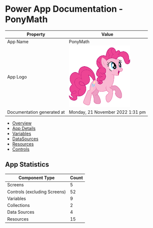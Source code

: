 ﻿# Power App Documentation \- PonyMath

| Property                   | Value                                                          |
| -------------------------- | -------------------------------------------------------------- |
| App Name                   | PonyMath                                                       |
| App Logo                   | <img alt="App Logo" src="resources/applogo.png" width="200" /> |
| Documentation generated at | Monday, 21 November 2022 1:31 pm                               |

- [Overview](index-PonyMath.md)
- [App Details](appdetails-PonyMath.md)
- [Variables](variables-PonyMath.md)
- [DataSources](datasources-PonyMath.md)
- [Resources](resources-PonyMath.md)
- [Controls](controls-PonyMath.md)

## App Statistics

| Component Type               | Count |
| ---------------------------- | ----- |
| Screens                      | 5     |
| Controls (excluding Screens) | 52    |
| Variables                    | 9     |
| Collections                  | 2     |
| Data Sources                 | 4     |
| Resources                    | 15    |
